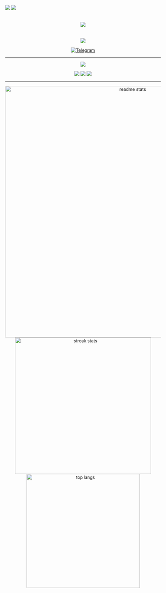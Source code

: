 <div>
<img align="left" src="https://www.codewars.com/users/Crxckovich/badges/small" />
    
[![](https://visitcount.itsvg.in/api?id=Crxckovich&icon=0&color=12)](https://visitcount.itsvg.in)

</div>


<h1 align="center">
    <img src="https://readme-typing-svg.demolab.com?font=Onest&weight=800&size=40&duration=3500&pause=1000&color=FAFAFA&center=true&vCenter=true&width=800&height=100&lines=%D0%9F%D1%80%D0%B8%D0%B2%D0%B5%D1%82!;%D0%AF+%D0%90%D1%80%D1%82%D1%91%D0%BC;%D0%AF+%D0%BB%D1%8E%D0%B1%D0%BB%D1%8E+Frontend%F0%9F%92%99;Hi!;I'm+Artem;I+love+Frontend%F0%9F%92%99"/>
</h1>

<br/>

<div align="center">

<img src="https://github.com/user-attachments/assets/707e7b3e-9833-4e0a-a73b-f21293f3a742" />

<br/>
<p/>

[![Telegram](https://img.shields.io/badge/-Ｔｅｌｅｇｒａｍ-273039?style=for-the-badge&logo=telegram&logoColor=FAFAFA&color=3f3f46)](https://t.me/crxck1337)

</div>

<hr/>

<div align="center">
    <img src="https://github.com/user-attachments/assets/4894ea71-c3e8-40e7-b544-7708ba766aa6" />
</div>

<p/>

<div align="center">

<img src="https://skillicons.dev/icons?i=photoshop,ae,figma,pycharm,vscode" />
<img src="https://skillicons.dev/icons?i=html,css,sass,js,ts,gulp,tailwind"/>
<img src="https://skillicons.dev/icons?i=vite,react,nextjs,redux"/>
</div>

<hr/>

<div align="center">
    <img width=810 src="https://github-readme-stats-salesp07.vercel.app/api?username=Crxckovich&count_private=true&show_icons=true&theme=dark&rank_icon=github&border_radius=10" alt="readme stats" />
    <img width=440 src="https://streak-stats.demolab.com?user=Crxckovich&theme=dark&border_radius=15&locale=ru&card_width=425&hide_total_contributions=true" alt="streak stats"/>
    <img width=367 src="https://github-readme-stats-salesp07.vercel.app/api/top-langs/?username=Crxckovich&hide=HTML&langs_count=8&layout=compact&theme=dark&border_radius=15&size_weight=0.5&count_weight=0.5&exclude_repo=github-readme-stats" alt="top langs"/>
</div>
